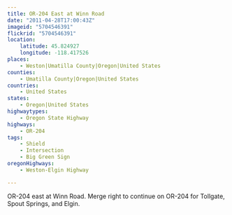 ```yaml
---
title: OR-204 East at Winn Road
date: "2011-04-28T17:00:43Z"
imageid: "5704546391"
flickrid: "5704546391"
location:
    latitude: 45.824927
    longitude: -118.417526
places:
    - Weston|Umatilla County|Oregon|United States
counties:
    - Umatilla County|Oregon|United States
countries:
    - United States
states:
    - Oregon|United States
highwaytypes:
    - Oregon State Highway
highways:
    - OR-204
tags:
    - Shield
    - Intersection
    - Big Green Sign
oregonHighways:
    - Weston-Elgin Highway

---
```

OR-204 east at Winn Road.  Merge right to continue on OR-204 for Tollgate, Spout Springs, and Elgin.